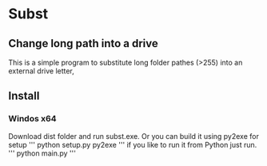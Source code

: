 # Subst
## Change long path into a drive
This is a simple program to substitute long folder pathes (>255)  into an external drive letter, 

## Install
### Windos x64 
Download dist folder and run subst.exe.
Or you can build it using py2exe for setup
'''
python setup.py py2exe
'''
if you like to run it from Python just run.
'''
python main.py
'''
